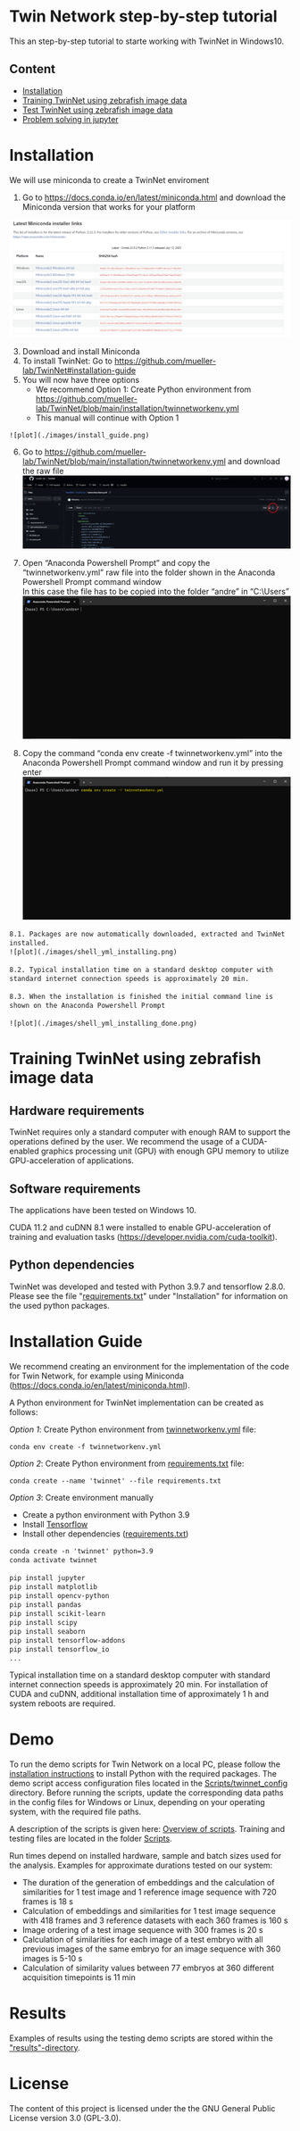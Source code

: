 # Twin Network step-by-step tutorial
This an step-by-step tutorial to starte working with TwinNet in Windows10.

## Content
- [Installation](https://github.com/mueller-lab/TwinNet/tree/main/installation#installation)
- [Training TwinNet using zebrafish image data](https://github.com/mueller-lab/TwinNet/tree/main/installation#training-twinnet-using-zebrafish-image-data)
- [Test TwinNet using zebrafish image data](https://github.com/mueller-lab/TwinNet#installation-guide)
- [Problem solving in jupyter](https://github.com/mueller-lab/TwinNet#Demo)


# Installation
We will use miniconda to create a TwinNet enviroment
  1. Go to https://docs.conda.io/en/latest/miniconda.html and download the Miniconda version that works for your platform
     
  ![plot](./images/miniconda.png)

  3. Download and install Miniconda
  4. To install TwinNet: Go to https://github.com/mueller-lab/TwinNet#installation-guide
  5. You will now have three options  
     - We recommend Option 1: Create Python environment from https://github.com/mueller-lab/TwinNet/blob/main/installation/twinnetworkenv.yml  
     - This manual will continue with Option 1   
    
    ![plot](./images/install_guide.png)

  6. Go to https://github.com/mueller-lab/TwinNet/blob/main/installation/twinnetworkenv.yml and download the raw file
  ![plot](./images/yml_file.png)

  7. Open “Anaconda Powershell Prompt” and copy the “twinnetworkenv.yml” raw file into the folder shown in the Anaconda Powershell Prompt command window  
     In this case the file has to be copied into the folder “andre” in “C:\Users”
  ![plot](./images/shell_yml.png)

  9. Copy the command “conda env create -f twinnetworkenv.yml” into the Anaconda Powershell Prompt command window and run it by pressing enter  
   ![plot](./images/shell_yml_exe.png)

    8.1. Packages are now automatically downloaded, extracted and TwinNet installed.     
    ![plot](./images/shell_yml_installing.png)
    
    8.2. Typical installation time on a standard desktop computer with standard internet connection speeds is approximately 20 min. 
    
    8.3. When the installation is finished the initial command line is shown on the Anaconda Powershell Prompt
    
    ![plot](./images/shell_yml_installing_done.png)

# Training TwinNet using zebrafish image data
## Hardware requirements
TwinNet requires only a standard computer with enough RAM to support the operations defined by the user. We recommend the usage of a CUDA-enabled graphics processing unit (GPU) with enough GPU memory to utilize GPU-acceleration of applications.

## Software requirements
The applications have been tested on Windows 10.

CUDA 11.2 and cuDNN 8.1 were installed to enable GPU-acceleration of training and evaluation tasks (https://developer.nvidia.com/cuda-toolkit).

## Python dependencies
TwinNet was developed and tested with Python 3.9.7 and tensorflow 2.8.0. Please see the file "[requirements.txt](https://github.com/mueller-lab/TwinNet/blob/main/installation/requirements.txt)" under "Installation" for information on the used python packages.

# Installation Guide
We recommend creating an environment for the implementation of the code for Twin Network, for example using Miniconda (https://docs.conda.io/en/latest/miniconda.html).

A Python environment for TwinNet implementation can be created as follows:

*Option 1*: Create Python environment from [twinnetworkenv.yml](https://github.com/mueller-lab/TwinNet/blob/main/installation/twinnetworkenv.yml) file:
```
conda env create -f twinnetworkenv.yml
```

*Option 2*: Create Python environment from [requirements.txt](https://github.com/mueller-lab/TwinNet/blob/main/installation/requirements.txt) file:
```
conda create --name 'twinnet' --file requirements.txt
```

*Option 3*: Create environment manually
- Create a python environment with Python 3.9
- Install [Tensorflow](https://www.tensorflow.org/install/)
- Install other dependencies ([requirements.txt](https://github.com/mueller-lab/TwinNet/blob/main/installation/requirements.txt))

```
conda create -n 'twinnet' python=3.9 
conda activate twinnet

pip install jupyter
pip install matplotlib
pip install opencv-python
pip install pandas
pip install scikit-learn
pip install scipy
pip install seaborn
pip install tensorflow-addons
pip install tensorflow_io
...
```

Typical installation time on a standard desktop computer with standard internet connection speeds is approximately 20 min. For installation of CUDA and cuDNN, additional installation time of approximately 1 h and system reboots are required.

# Demo
To run the demo scripts for Twin Network on a local PC, please follow the [installation instructions](https://github.com/mueller-lab/TwinNet#installation-guide) to install Python with the required packages. The demo script access configuration files located in the [Scripts/twinnet_config](https://github.com/mueller-lab/TwinNet/tree/main/code/Scripts/twinnet_config) directory. Before running the scripts, update the corresponding data paths in the config files for Windows or Linux, depending on your operating system, with the required file paths.

A description of the scripts is given here: [Overview of scripts](https://github.com/mueller-lab/TwinNet/tree/main/code/Scripts/README.md). Training and testing files are located in the folder [Scripts](https://github.com/mueller-lab/TwinNet/tree/main/code/Scripts).

Run times depend on installed hardware, sample and batch sizes used for the analysis. Examples for approximate durations tested on our system:
- The duration of the generation of embeddings and the calculation of similarities for 1 test image and 1 reference image sequence with 720 frames is 18 s
- Calculation of embeddings and similarities for 1 test image sequence with 418 frames and 3 reference datasets with each 360 frames is 160 s
- Image ordering of a test image sequence with 300 frames is 20 s
- Calculation of similarities for each image of a test embryo with all previous images of the same embryo for an image sequence with 360 images is 5-10 s
- Calculation of similarity values between 77 embryos at 360 different acquisition timepoints is 11 min

# Results
Examples of results using the testing demo scripts are stored within the ["results"-directory](https://github.com/mueller-lab/TwinNet/tree/main/results).

# License
The content of this project is licensed under the the GNU General Public License version 3.0 (GPL-3.0).
